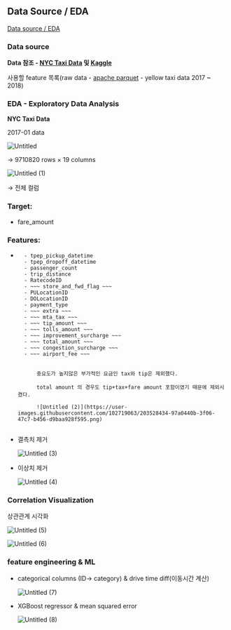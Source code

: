 ## Data Source / EDA
[Data source / EDA](https://www.notion.so/Data-source-EDA-a7cfe455b6e9451c9df0aebb535dd073)
### Data source

**Data 참조 - [NYC Taxi Data](https://www1.nyc.gov/site/tlc/about/tlc-trip-record-data.page) 및 [Kaggle](https://www.kaggle.com/competitions/new-york-city-taxi-fare-prediction/data)**

사용할 feature 목록(raw data - [apache parquet](https://parquet.apache.org/) - yellow taxi data 2017 ~ 2018)

### EDA - Exploratory Data Analysis

**NYC Taxi Data**

2017-01 data

![Untitled](https://user-images.githubusercontent.com/102719063/203528456-cc1379a8-2801-4e65-ba11-5e7da5eb44eb.png)

→ 9710820 rows × 19 columns

![Untitled (1)](https://user-images.githubusercontent.com/102719063/203528426-775b26d2-6215-4032-b05f-3f2dd91fab7c.png)

→ 전체 컬럼

### Target:

- fare_amount

### Features:

- ~~~ VendorID ~~~
    - tpep_pickup_datetime
    - tpep_dropoff_datetime
    - passenger_count
    - trip_distance
    - RatecodeID
    - ~~~ store_and_fwd_flag ~~~
    - PULocationID
    - DOLocationID
    - payment_type
    - ~~~ extra ~~~
    - ~~~ mta_tax ~~~
    - ~~~ tip_amount ~~~
    - ~~~ tolls_amount ~~~
    - ~~~ improvement_surcharge ~~~
    - ~~~ total_amount ~~~
    - ~~~ congestion_surcharge ~~~
    - ~~~ airport_fee ~~~
        
        
        중요도가 높지않은 부가적인 요금인 tax와 tip은 제외했다. 
        
        total amount 의 경우도 tip+tax+fare amount 포함이였기 때문에 제외시켰다.
        
        ![Untitled (2)](https://user-images.githubusercontent.com/102719063/203528434-97a0440b-3f06-47c7-b456-d9baa928f595.png)
        
- 결측치 제거
    
    ![Untitled (3)](https://user-images.githubusercontent.com/102719063/203528439-a7d9296c-a210-43a0-9788-9a8a933db325.png)
    
- 이상치 제거
    
    ![Untitled (4)](https://user-images.githubusercontent.com/102719063/203528443-040fee74-aa0e-4641-aef5-973c0c47fae6.png)
    

### **Correlation Visualization**

상관관계 시각화

![Untitled (5)](https://user-images.githubusercontent.com/102719063/203528447-36ef99c7-c352-4a65-a401-f127460160e2.png)

![Untitled (6)](https://user-images.githubusercontent.com/102719063/203528448-e3cfa982-c628-455d-907a-b6623802482a.png)

### feature engineering & ML

- categorical columns (ID→ category) & drive time diff(이동시간 계산)
    
    ![Untitled (7)](https://user-images.githubusercontent.com/102719063/203528452-2a6942ec-9fbe-4429-85fa-7d86c1627da7.png)
    

- XGBoost regressor & mean squared error
    
    ![Untitled (8)](https://user-images.githubusercontent.com/102719063/203528453-65314cf2-3b1c-4e5e-9d38-56bc00f6119b.png)
